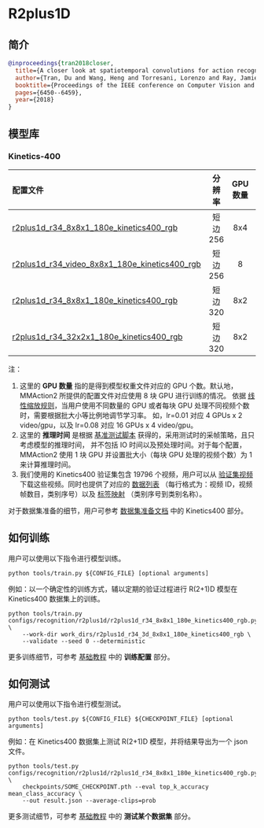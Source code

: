 # R2plus1D

## 简介

<!-- [ALGORITHM] -->

```BibTeX
@inproceedings{tran2018closer,
  title={A closer look at spatiotemporal convolutions for action recognition},
  author={Tran, Du and Wang, Heng and Torresani, Lorenzo and Ray, Jamie and LeCun, Yann and Paluri, Manohar},
  booktitle={Proceedings of the IEEE conference on Computer Vision and Pattern Recognition},
  pages={6450--6459},
  year={2018}
}
```

## 模型库

### Kinetics-400

|配置文件 | 分辨率 | GPU 数量 | 主干网络 | 预训练| top1 准确率| top5 准确率 | 推理时间 (video/s) | GPU 显存占用 (M) | ckpt | log| json|
|:--|:--:|:--:|:--:|:--:|:--:|:--:|:--:|:--:|:--:|:--:|:--:|
|[r2plus1d_r34_8x8x1_180e_kinetics400_rgb](/configs/recognition/r2plus1d/r2plus1d_r34_8x8x1_180e_kinetics400_rgb.py) | 短边 256|8x4| ResNet34|None |67.30|87.65|x|5019|[ckpt](https://download.openmmlab.com/mmaction/recognition/r2plus1d/r2plus1d_r34_256p_8x8x1_180e_kinetics400_rgb/r2plus1d_r34_256p_8x8x1_180e_kinetics400_rgb_20200729-aa94765e.pth)|[log](https://download.openmmlab.com/mmaction/recognition/r2plus1d/r2plus1d_r34_256p_8x8x1_180e_kinetics400_rgb/20200728_021421.log)|[json](https://download.openmmlab.com/mmaction/recognition/r2plus1d/r2plus1d_r34_256p_8x8x1_180e_kinetics400_rgb/20200728_021421.log.json)|
|[r2plus1d_r34_video_8x8x1_180e_kinetics400_rgb](/configs/recognition/r2plus1d/r2plus1d_r34_video_8x8x1_180e_kinetics400_rgb.py) | 短边 256|8| ResNet34|None |67.3|87.8|x|5019|[ckpt](https://download.openmmlab.com/mmaction/recognition/r2plus1d/r2plus1d_r34_video_8x8x1_180e_kinetics400_rgb/r2plus1d_r34_video_8x8x1_180e_kinetics400_rgb_20200826-ab35a529.pth)|[log](https://download.openmmlab.com/mmaction/recognition/r2plus1d/r2plus1d_r34_video_8x8x1_180e_kinetics400_rgb/20200724_201360.log.json)|[json](https://download.openmmlab.com/mmaction/recognition/r2plus1d/r2plus1d_r34_video_8x8x1_180e_kinetics400_rgb/20200724_201360.log)|
|[r2plus1d_r34_8x8x1_180e_kinetics400_rgb](/configs/recognition/r2plus1d/r2plus1d_r34_8x8x1_180e_kinetics400_rgb.py) | 短边 320|8x2| ResNet34|None |68.68|88.36|1.6 (80x3 frames)|5019|[ckpt](https://download.openmmlab.com/mmaction/recognition/r2plus1d/r2plus1d_r34_8x8x1_180e_kinetics400_rgb/r2plus1d_r34_8x8x1_180e_kinetics400_rgb_20200618-3fce5629.pth)| [log](https://download.openmmlab.com/mmaction/recognition/r2plus1d/r2plus1d_r34_8x8x1_180e_kinetics400_rgb/r21d_8x8.log)| [json](https://download.openmmlab.com/mmaction/recognition/r2plus1d/r2plus1d_r34_8x8x1_180e_kinetics400_rgb/r2plus1d_r34_8x8_69.58_88.36.log.json)|
|[r2plus1d_r34_32x2x1_180e_kinetics400_rgb](/configs/recognition/r2plus1d/r2plus1d_r34_32x2x1_180e_kinetics400_rgb.py) |短边 320|8x2| ResNet34|None |74.60|91.59|0.5 (320x3 frames)|12975| [ckpt](https://download.openmmlab.com/mmaction/recognition/r2plus1d/r2plus1d_r34_32x2x1_180e_kinetics400_rgb/r2plus1d_r34_32x2x1_180e_kinetics400_rgb_20200618-63462eb3.pth) | [log](https://download.openmmlab.com/mmaction/recognition/r2plus1d/r2plus1d_r34_32x2x1_180e_kinetics400_rgb/r21d_32x2.log)| [json](https://download.openmmlab.com/mmaction/recognition/r2plus1d/r2plus1d_r34_32x2x1_180e_kinetics400_rgb/r2plus1d_r34_32x2_74.6_91.6.log.json)|

注：

1. 这里的 **GPU 数量** 指的是得到模型权重文件对应的 GPU 个数。默认地，MMAction2 所提供的配置文件对应使用 8 块 GPU 进行训练的情况。
   依据 [线性缩放规则](https://arxiv.org/abs/1706.02677)，当用户使用不同数量的 GPU 或者每块 GPU 处理不同视频个数时，需要根据批大小等比例地调节学习率。
   如，lr=0.01 对应 4 GPUs x 2 video/gpu，以及 lr=0.08 对应 16 GPUs x 4 video/gpu。
2. 这里的 **推理时间** 是根据 [基准测试脚本](/tools/analysis/benchmark.py) 获得的，采用测试时的采帧策略，且只考虑模型的推理时间，
   并不包括 IO 时间以及预处理时间。对于每个配置，MMAction2 使用 1 块 GPU 并设置批大小（每块 GPU 处理的视频个数）为 1 来计算推理时间。
3. 我们使用的 Kinetics400 验证集包含 19796 个视频，用户可以从 [验证集视频](https://mycuhk-my.sharepoint.com/:u:/g/personal/1155136485_link_cuhk_edu_hk/EbXw2WX94J1Hunyt3MWNDJUBz-nHvQYhO9pvKqm6g39PMA?e=a9QldB) 下载这些视频。同时也提供了对应的 [数据列表](https://download.openmmlab.com/mmaction/dataset/k400_val/kinetics_val_list.txt) （每行格式为：视频 ID，视频帧数目，类别序号）以及 [标签映射](https://download.openmmlab.com/mmaction/dataset/k400_val/kinetics_class2ind.txt) （类别序号到类别名称）。

对于数据集准备的细节，用户可参考 [数据集准备文档](/docs_zh_CN/data_preparation.md) 中的 Kinetics400 部分。

## 如何训练

用户可以使用以下指令进行模型训练。

```shell
python tools/train.py ${CONFIG_FILE} [optional arguments]
```

例如：以一个确定性的训练方式，辅以定期的验证过程进行 R(2+1)D 模型在 Kinetics400 数据集上的训练。

```shell
python tools/train.py configs/recognition/r2plus1d/r2plus1d_r34_8x8x1_180e_kinetics400_rgb.py \
    --work-dir work_dirs/r2plus1d_r34_3d_8x8x1_180e_kinetics400_rgb \
    --validate --seed 0 --deterministic
```

更多训练细节，可参考 [基础教程](/docs_zh_CN/getting_started.md#训练配置) 中的 **训练配置** 部分。

## 如何测试

用户可以使用以下指令进行模型测试。

```shell
python tools/test.py ${CONFIG_FILE} ${CHECKPOINT_FILE} [optional arguments]
```

例如：在 Kinetics400 数据集上测试 R(2+1)D 模型，并将结果导出为一个 json 文件。

```shell
python tools/test.py configs/recognition/r2plus1d/r2plus1d_r34_8x8x1_180e_kinetics400_rgb.py \
    checkpoints/SOME_CHECKPOINT.pth --eval top_k_accuracy mean_class_accuracy \
    --out result.json --average-clips=prob
```

更多测试细节，可参考 [基础教程](/docs_zh_CN/getting_started.md#测试某个数据集) 中的 **测试某个数据集** 部分。
